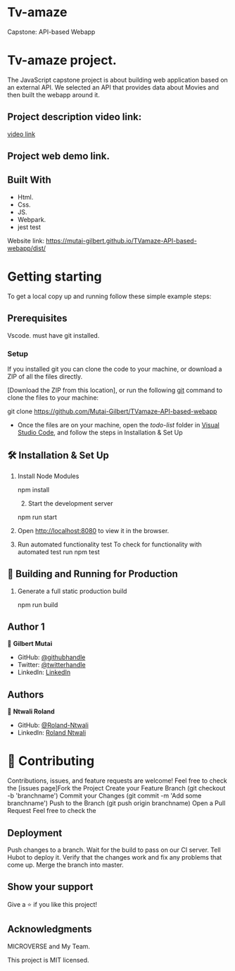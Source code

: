 # Tv-amaze
Capstone: API-based Webapp

# Tv-amaze project.
The JavaScript capstone project is about building  web application based on an external API. We selected an API that provides data about Movies and then built the webapp around it.

## Project description video link:
[video link](https://youtu.be/FgK-wuXRoEE)


## Project web demo link. 

## Built With 
- Html. 
- Css. 
- JS.
- Webpark.
- jest test

Website link: 
https://mutai-gilbert.github.io/TVamaze-API-based-webapp/dist/

# Getting starting 
To get a local copy up and running follow these simple example steps:

## Prerequisites
 Vscode. 
 must have git installed.

### Setup
If you installed git you can clone the code to your machine, or download a ZIP of all the files directly.

[Download the ZIP from this location], or run the following [git](https://git-scm.com/downloads) command to clone the files to your machine:

git clone  https://github.com/Mutai-Gilbert/TVamaze-API-based-webapp
- Once the files are on your machine, open the _todo-list_ folder in [Visual Studio Code](https://code.visualstudio.com/), and follow the steps in Installation & Set Up

## 🛠 Installation & Set Up

1. Install Node Modules

   npm install
   
   2. Start the development server

   npm run start
3. Open [http://localhost:8080](http://localhost:8080) to view it in the browser.

4. Run automated functionality test
To check for functionality with automated test run npm test

## 🚀 Building and Running for Production

1. Generate a full static production build

   npm run build

## Author 1
👤 **Gilbert Mutai**

- GitHub: [@githubhandle](https://github.com/Mutai-Gilbert)
- Twitter: [@twitterhandle](https://twitter.com/@nerdmutai)
- LinkedIn: [LinkedIn](https://www.linkedin.com/in/mutai-gilbert-2a5a42137/)
## Authors

👤 **Ntwali Roland**

- GitHub: [@Roland-Ntwali](https://github.com/Roland-Ntwali)
- LinkedIn: [Roland Ntwali](https://www.linkedin.com/in/roland-ntwali-11b16617b/)

# 🤝 Contributing
 Contributions, issues, and feature requests are welcome! Feel free to check the [issues page]Fork the Project Create your Feature Branch (git checkout -b 'branchname') Commit your Changes (git commit -m 'Add some branchname') Push to the Branch (git push origin branchname) Open a Pull Request Feel free to check the

 ## Deployment
  Push changes to a branch. Wait for the build to pass on our CI server. Tell Hubot to deploy it. Verify that the changes work and fix any problems that come up. Merge the branch into master.

## Show your support 
Give a ⭐️ if you like this project!

## Acknowledgments 
MICROVERSE and My Team.

This project is MIT licensed.
